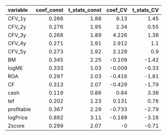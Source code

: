 | variable   |   coef_const |   t_stats_const |   coef_CV |   t_stats_CV |
|:-----------|-------------:|----------------:|----------:|-------------:|
| CFV_1y     |        0.266 |            1.88 |     9.13  |         1.45 |
| CFV_2y     |        0.276 |            1.95 |     2.34  |         0.55 |
| CFV_3y     |        0.268 |            1.89 |     4.226 |         1.38 |
| CFV_4y     |        0.271 |            1.91 |     2.912 |         1.1  |
| CFV_5y     |        0.273 |            1.92 |     2.129 |         0.9  |
| BM         |        0.345 |            2.25 |    -0.109 |        -1.42 |
| logME      |        0.333 |            1.03 |    -0.009 |        -0.33 |
| ROA        |        0.297 |            2.03 |    -0.416 |        -1.81 |
| CF         |        0.313 |            2.07 |    -0.429 |        -1.79 |
| cash       |        0.119 |            0.86 |     0.84  |         3.36 |
| tef        |        0.202 |            1.23 |     0.131 |         0.76 |
| profitable |        0.367 |            2.29 |    -0.733 |        -2.79 |
| logPrice   |        0.882 |            3.11 |    -0.189 |        -3.16 |
| Zscore     |        0.299 |            2.07 |    -0     |        -0.71 |